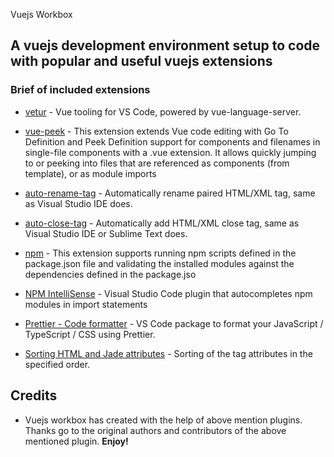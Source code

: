 Vuejs Workbox

## A vuejs development environment setup to code with popular and useful vuejs extensions

### Brief of included extensions

* [vetur](https://marketplace.visualstudio.com/items?itemName=octref.vetur) -
  Vue tooling for VS Code, powered by vue-language-server.
* [vue-peek](https://marketplace.visualstudio.com/items?itemName=dariofuzinato.vue-peek) -
  This extension extends Vue code editing with Go To Definition and Peek Definition support for components and filenames in single-file components with a .vue extension. It allows quickly jumping to or peeking into files that are referenced as components (from template), or as module imports

* [auto-rename-tag](https://marketplace.visualstudio.com/items?itemName=formulahendry.auto-rename-tag) -
  Automatically rename paired HTML/XML tag, same as Visual Studio IDE does.

* [auto-close-tag](https://marketplace.visualstudio.com/items?itemName=formulahendry.auto-close-tag) -
  Automatically add HTML/XML close tag, same as Visual Studio IDE or Sublime Text does.

* [npm](https://marketplace.visualstudio.com/items?itemName=eg2.vscode-npm-script) -
  This extension supports running npm scripts defined in the package.json file and validating the installed modules against the dependencies defined in the package.jso

* [NPM IntelliSense](https://marketplace.visualstudio.com/items?itemName=christian-kohler.npm-intellisense) -
  Visual Studio Code plugin that autocompletes npm modules in import statements

* [Prettier - Code formatter](https://marketplace.visualstudio.com/items?itemName=esbenp.prettier-vscode) -
  VS Code package to format your JavaScript / TypeScript / CSS using Prettier.

* [Sorting HTML and Jade attributes](https://marketplace.visualstudio.com/items?itemName=mrmlnc.vscode-attrs-sorter) -
  Sorting of the tag attributes in the specified order.

## Credits

* Vuejs workbox has created with the help of above mention plugins. Thanks go to the original authors and contributors of the above mentioned plugin.
  **Enjoy!**
